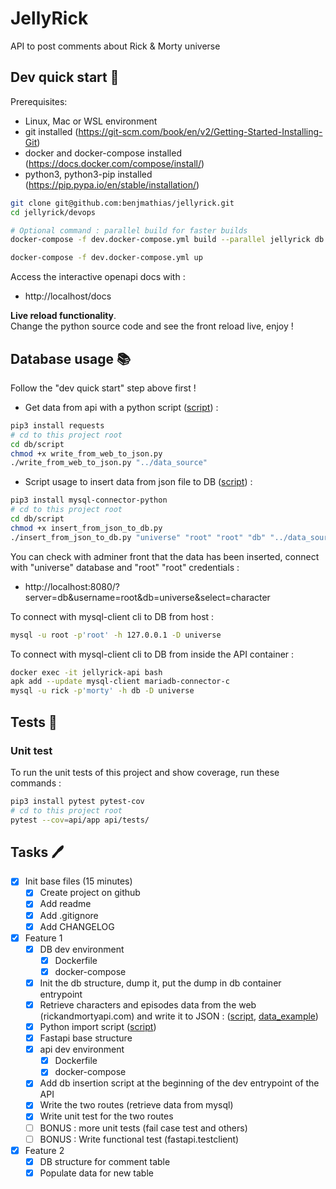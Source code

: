 # JellyRick

API to post comments about Rick & Morty universe

## Dev quick start 🚀

Prerequisites:

- Linux, Mac or WSL environment
- git installed (https://git-scm.com/book/en/v2/Getting-Started-Installing-Git)
- docker and docker-compose installed (https://docs.docker.com/compose/install/)
- python3, python3-pip installed (https://pip.pypa.io/en/stable/installation/)

```bash
git clone git@github.com:benjmathias/jellyrick.git
cd jellyrick/devops

# Optional command : parallel build for faster builds
docker-compose -f dev.docker-compose.yml build --parallel jellyrick db

docker-compose -f dev.docker-compose.yml up
```

Access the interactive openapi docs with :

- http://localhost/docs

**Live reload functionality**.  
Change the python source code and see the front reload live, enjoy !

## Database usage 📚

Follow the "dev quick start" step above first !

- Get data from api with a python script ([script](./db/script/write_from_web_to_json.py)) :

```bash
pip3 install requests
# cd to this project root
cd db/script
chmod +x write_from_web_to_json.py
./write_from_web_to_json.py "../data_source"
```

- Script usage to insert data from json file to DB ([script](./db/script/insert_from_json_to_db.py)) :

```bash
pip3 install mysql-connector-python
# cd to this project root
cd db/script
chmod +x insert_from_json_to_db.py
./insert_from_json_to_db.py "universe" "root" "root" "db" "../data_source"
```

You can check with adminer front that the data has been inserted, connect with "universe" database and "root" "root"
credentials :

- http://localhost:8080/?server=db&username=root&db=universe&select=character

To connect with mysql-client cli to DB from host :

```bash
mysql -u root -p'root' -h 127.0.0.1 -D universe
```

To connect with mysql-client cli to DB from inside the API container :

```bash
docker exec -it jellyrick-api bash
apk add --update mysql-client mariadb-connector-c
mysql -u rick -p'morty' -h db -D universe
```

## Tests 🔎

### Unit test

To run the unit tests of this project and show coverage, run these commands :

```bash
pip3 install pytest pytest-cov
# cd to this project root
pytest --cov=api/app api/tests/
```

## Tasks 🖊️

- [x]  Init base files (15 minutes)
    - [x]  Create project on github
    - [x]  Add readme
    - [x]  Add .gitignore
    - [x]  Add CHANGELOG
- [x]  Feature 1
    - [x]  DB dev environment
        - [x]  Dockerfile
        - [x]  docker-compose
    - [x]  Init the db structure, dump it, put the dump in db container entrypoint
    - [x]  Retrieve characters and episodes data from the web (rickandmortyapi.com) and write it to
      JSON : ([script](./db/script/write_from_web_to_json.py), [data_example](./db/data_source/rick_data_episode.json))
    - [x]  Python import script ([script](./db/script/insert_from_json_to_db.py))
    - [x]  Fastapi base structure
    - [x]  api dev environment
        - [x]  Dockerfile
        - [x]  docker-compose
    - [x]  Add db insertion script at the beginning of the dev entrypoint of the API
    - [x]  Write the two routes (retrieve data from mysql)
    - [x]  Write unit test for the two routes
    - [ ]  BONUS : more unit tests (fail case test and others)
    - [ ]  BONUS : Write functional test (fastapi.testclient)
- [x]  Feature 2
    - [x]  DB structure for comment table
    - [x]  Populate data for new table

